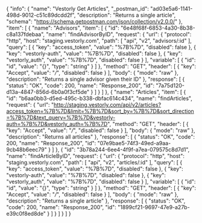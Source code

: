 {
  "info": {
    "name": "Vestorly Get Articles",
    "_postman_id": "ad03e5a6-1141-498d-9012-c51c89dcdd2f",
    "description": "Returns a single article",
    "schema": "https://schema.getpostman.com/json/collection/v2.0.0/"
  },
  "item": [
    {
      "name": "Advisors",
      "item": [
        {
          "id": "6e48f68f-6853-4a30-8b38-c8a137fdebaa",
          "name": "findAdvisorByID",
          "request": {
            "url": {
              "protocol": "http",
              "host": "staging.vestorly.com",
              "path": [
                "api",
                "v2",
                "advisors/:id"
              ],
              "query": [
                {
                  "key": "access_token",
                  "value": "%7B%7D",
                  "disabled": false
                },
                {
                  "key": "vestorly-auth",
                  "value": "%7B%7D",
                  "disabled": false
                },
                {
                  "key": "vestorly_auth",
                  "value": "%7B%7D",
                  "disabled": false
                }
              ],
              "variable": [
                {
                  "id": "id",
                  "value": "{}",
                  "type": "string"
                }
              ]
            },
            "method": "GET",
            "header": [
              {
                "key": "Accept",
                "value": "*/*",
                "disabled": false
              }
            ],
            "body": {
              "mode": "raw"
            },
            "description": "Returns a single advisor given their ID"
          },
          "response": [
            {
              "status": "OK",
              "code": 200,
              "name": "Response_200",
              "id": "7a75d120-d13a-4847-856d-6b0a0f3cf5de"
            }
          ]
        }
      ]
    },
    {
      "name": "Articles",
      "item": [
        {
          "id": "b6aa0bb3-d5ed-495c-b338-dbfac614c434",
          "name": "findArticles",
          "request": {
            "url": "http://staging.vestorly.com/api/v2/articles?access_token=%7B%7D&limit=%7B%7D&sort_by=%7B%7D&sort_direction=%7B%7D&text_query=%7B%7D&vestorly-auth=%7B%7D&vestorly_auth=%7B%7D",
            "method": "GET",
            "header": [
              {
                "key": "Accept",
                "value": "*/*",
                "disabled": false
              }
            ],
            "body": {
              "mode": "raw"
            },
            "description": "Returns all articles"
          },
          "response": [
            {
              "status": "OK",
              "code": 200,
              "name": "Response_200",
              "id": "07e9bae5-74f3-49ed-a9aa-9cb48b6eec79"
            }
          ]
        },
        {
          "id": "3b78a244-6ee4-4f9f-a7ea-079575c8d7d1",
          "name": "findArticleByID",
          "request": {
            "url": {
              "protocol": "http",
              "host": "staging.vestorly.com",
              "path": [
                "api",
                "v2",
                "articles/:id"
              ],
              "query": [
                {
                  "key": "access_token",
                  "value": "%7B%7D",
                  "disabled": false
                },
                {
                  "key": "vestorly-auth",
                  "value": "%7B%7D",
                  "disabled": false
                },
                {
                  "key": "vestorly_auth",
                  "value": "%7B%7D",
                  "disabled": false
                }
              ],
              "variable": [
                {
                  "id": "id",
                  "value": "{}",
                  "type": "string"
                }
              ]
            },
            "method": "GET",
            "header": [
              {
                "key": "Accept",
                "value": "*/*",
                "disabled": false
              }
            ],
            "body": {
              "mode": "raw"
            },
            "description": "Returns a single article"
          },
          "response": [
            {
              "status": "OK",
              "code": 200,
              "name": "Response_200",
              "id": "1899cf21-9697-47e9-a27b-e39c0f8ed8de"
            }
          ]
        }
      ]
    }
  ]
}